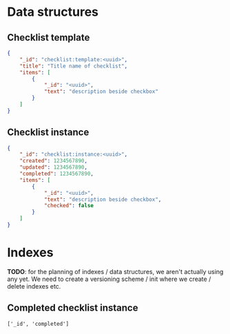 # Data structures

## Checklist template

```json
{
    "_id": "checklist:template:<uuid>",
    "title": "Title name of checklist",
    "items": [
        {
            "_id": "<uuid>",
            "text": "description beside checkbox"
        }
    ]
}
```

## Checklist instance

```json
{
    "_id": "checklist:instance:<uuid>",
    "created": 1234567890,
    "updated": 1234567890,
    "completed": 1234567890,
    "items": [
        {
            "_id": "<uuid>",
            "text": "description beside checkbox",
            "checked": false
        }
    ]
}
```

# Indexes

**TODO**: for the planning of indexes / data structures, we aren't actually using any yet. We need to create a versioning scheme / init where we create / delete indexes etc.  

## Completed checklist instance

`['_id', 'completed']`